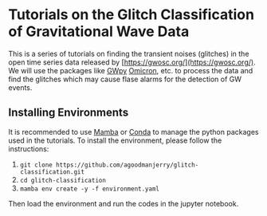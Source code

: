 # Tutorials on the Glitch Classification of Gravitational Wave Data
This is a series of tutorials on finding the transient noises (glitches) in the open time series data released by [https://gwosc.org/](https://gwosc.org/). We will use the packages like [GWpy](https://gwpy.github.io/docs/stable/) [Omicron](https://virgo.docs.ligo.org/virgoapp/Omicron/), etc. to process the data and find the glitches which may cause flase alarms for the detection of GW events.

## Installing Environments
It is recommended to use [Mamba](https://mamba.readthedocs.io/en/latest/) or [Conda](https://www.anaconda.com/docs/getting-started/miniconda/main) to manage the python packages used in the tutorials.
To install the environment, please follow the instructions:
1. ```git clone https://github.com/agoodmanjerry/glitch-classification.git```
2. ```cd glitch-classification```
3. ```mamba env create -y -f environment.yaml```

Then load the environment and run the codes in the jupyter notebook.